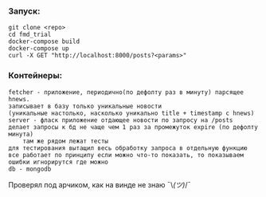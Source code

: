 ### Запуск:

    git clone <repo>
    cd fmd_trial
    docker-compose build
    docker-compose up
    curl -X GET "http://localhost:8000/posts?<params>"

### Контейнеры:

    fetcher - приложение, периодично(по дефолту раз в минуту) парсящее hnews.
	записывает в базу только уникальные новости 
	(уникальные настолько, насколько уникально title + timestamp с hnews)
    server - фласк приложение отдающее новости по запросу на /posts
	делает запросы к бд не чаще чем 1 раз за промежуток expire (по дефолту минута)
        там же рядом лежат тесты
	для тестирования вытащил весь обработку запроса в отдельную функцию
	все работает по принципу если можно что-то показать, то показываем
	ошибки игнорирутся где можно
    db - mongodb
    
Проверял под арчиком, как на винде не знаю ¯\\_(ツ)_/¯
